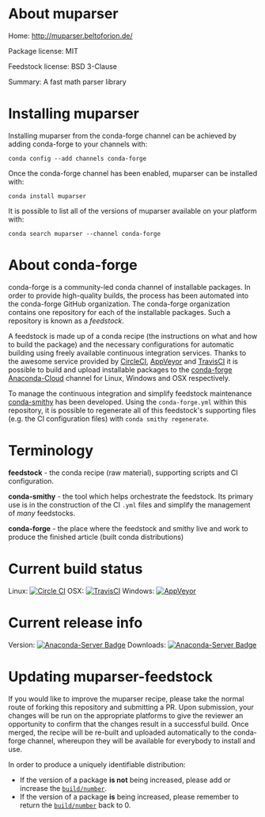 About muparser
==============

Home: http://muparser.beltoforion.de/

Package license: MIT

Feedstock license: BSD 3-Clause

Summary: A fast math parser library



Installing muparser
===================

Installing muparser from the conda-forge channel can be achieved by adding conda-forge to your channels with:

```
conda config --add channels conda-forge
```

Once the conda-forge channel has been enabled, muparser can be installed with:

```
conda install muparser
```

It is possible to list all of the versions of muparser available on your platform with:

```
conda search muparser --channel conda-forge
```


About conda-forge
=================

conda-forge is a community-led conda channel of installable packages.
In order to provide high-quality builds, the process has been automated into the
conda-forge GitHub organization. The conda-forge organization contains one repository
for each of the installable packages. Such a repository is known as a *feedstock*.

A feedstock is made up of a conda recipe (the instructions on what and how to build
the package) and the necessary configurations for automatic building using freely
available continuous integration services. Thanks to the awesome service provided by
[CircleCI](https://circleci.com/), [AppVeyor](http://www.appveyor.com/)
and [TravisCI](https://travis-ci.org/) it is possible to build and upload installable
packages to the [conda-forge](https://anaconda.org/conda-forge)
[Anaconda-Cloud](http://docs.anaconda.org/) channel for Linux, Windows and OSX respectively.

To manage the continuous integration and simplify feedstock maintenance
[conda-smithy](http://github.com/conda-forge/conda-smithy) has been developed.
Using the ``conda-forge.yml`` within this repository, it is possible to regenerate all of
this feedstock's supporting files (e.g. the CI configuration files) with ``conda smithy regenerate``.


Terminology
===========

**feedstock** - the conda recipe (raw material), supporting scripts and CI configuration.

**conda-smithy** - the tool which helps orchestrate the feedstock.
                   Its primary use is in the construction of the CI ``.yml`` files
                   and simplify the management of *many* feedstocks.

**conda-forge** - the place where the feedstock and smithy live and work to
                  produce the finished article (built conda distributions)

Current build status
====================

Linux: [![Circle CI](https://circleci.com/gh/conda-forge/muparser-feedstock.svg?style=svg)](https://circleci.com/gh/conda-forge/muparser-feedstock)
OSX: [![TravisCI](https://travis-ci.org/conda-forge/muparser-feedstock.svg?branch=master)](https://travis-ci.org/conda-forge/muparser-feedstock)
Windows: [![AppVeyor](https://ci.appveyor.com/api/projects/status/github/conda-forge/muparser-feedstock?svg=True)](https://ci.appveyor.com/project/conda-forge/muparser-feedstock/branch/master)

Current release info
====================
Version: [![Anaconda-Server Badge](https://anaconda.org/conda-forge/muparser/badges/version.svg)](https://anaconda.org/conda-forge/muparser)
Downloads: [![Anaconda-Server Badge](https://anaconda.org/conda-forge/muparser/badges/downloads.svg)](https://anaconda.org/conda-forge/muparser)


Updating muparser-feedstock
===========================

If you would like to improve the muparser recipe, please take the normal
route of forking this repository and submitting a PR. Upon submission, your changes will
be run on the appropriate platforms to give the reviewer an opportunity to confirm that the
changes result in a successful build. Once merged, the recipe will be re-built and uploaded
automatically to the conda-forge channel, whereupon they will be available for everybody to
install and use.

In order to produce a uniquely identifiable distribution:
 * If the version of a package **is not** being increased, please add or increase
   the [``build/number``](http://conda.pydata.org/docs/building/meta-yaml.html#build-number-and-string).
 * If the version of a package **is** being increased, please remember to return
   the [``build/number``](http://conda.pydata.org/docs/building/meta-yaml.html#build-number-and-string)
   back to 0.

